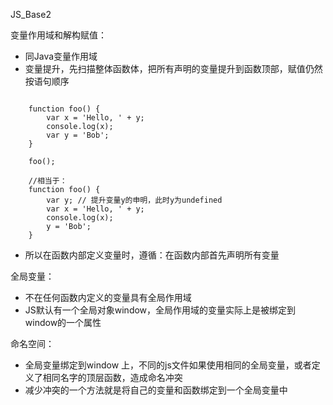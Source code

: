 JS_Base2

变量作用域和解构赋值：
* 同Java变量作用域    
* 变量提升，先扫描整体函数体，把所有声明的变量提升到函数顶部，赋值仍然按语句顺序
<pre><code>
    function foo() {
        var x = 'Hello, ' + y;
        console.log(x);
        var y = 'Bob';
    }

    foo();
    
    //相当于：
    function foo() {
        var y; // 提升变量y的申明，此时y为undefined
        var x = 'Hello, ' + y;
        console.log(x);
        y = 'Bob';
    }
</code></pre>
* 所以在函数内部定义变量时，遵循：在函数内部首先声明所有变量

全局变量：
* 不在任何函数内定义的变量具有全局作用域　　　　
* JS默认有一个全局对象window，全局作用域的变量实际上是被绑定到window的一个属性    

命名空间：
* 全局变量绑定到window 上，不同的js文件如果使用相同的全局变量，或者定义了相同名字的顶层函数，造成命名冲突    
* 减少冲突的一个方法就是将自己的变量和函数绑定到一个全局变量中
